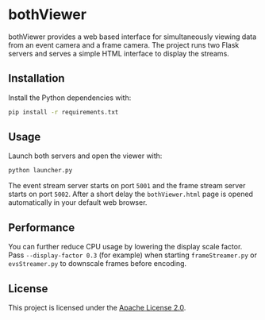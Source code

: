 # bothViewer

bothViewer provides a web based interface for simultaneously viewing data from an event camera and a frame camera. The project runs two Flask servers and serves a simple HTML interface to display the streams.

## Installation

Install the Python dependencies with:

```bash
pip install -r requirements.txt
```

## Usage

Launch both servers and open the viewer with:

```bash
python launcher.py
```

The event stream server starts on port `5001` and the frame stream server starts on port `5002`. After a short delay the `bothViewer.html` page is opened automatically in your default web browser.

## Performance
You can further reduce CPU usage by lowering the display scale factor. Pass
`--display-factor 0.3` (for example) when starting `frameStreamer.py` or
`evsStreamer.py` to downscale frames before encoding.

## License

This project is licensed under the [Apache License 2.0](LICENSE).
